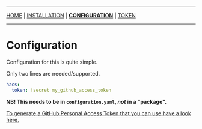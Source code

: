 ***

[HOME](/hacs/) | [INSTALLATION](/hacs/install) | [**CONFIGURATION**](/hacs/configure) | [TOKEN](/hacs/token)

***
# Configuration

Configuration for this is quite simple.

Only two lines are needed/supported.

```yaml
hacs:
  token: !secret my_github_access_token
```

**NB! This needs to be in `configuration.yaml`, _not_ in a "package".**

[To generate a GitHub Personal Access Token that you can use have a look here.](https://custom-components.github.io/hacs/token)